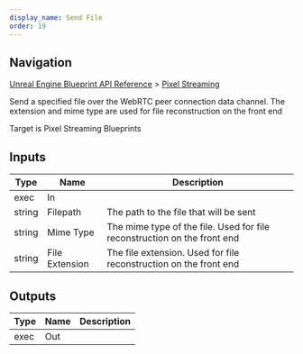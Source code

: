 ```yaml
---
display_name: Send File
order: 19
---
```

## Navigation

[Unreal Engine Blueprint API Reference](https://dev.epicgames.com/documentation/en-us/unreal-engine/BlueprintAPI) > [Pixel Streaming](https://dev.epicgames.com/documentation/en-us/unreal-engine/BlueprintAPI/PixelStreaming)

Send a specified file over the WebRTC peer connection data channel. The extension and mime type are used for file reconstruction on the front end

Target is Pixel Streaming Blueprints

## Inputs

| Type | Name | Description |
| --- | --- | --- |
| exec | In |  |
| string | Filepath | The path to the file that will be sent |
| string | Mime Type | The mime type of the file. Used for file reconstruction on the front end |
| string | File Extension | The file extension. Used for file reconstruction on the front end |

## Outputs

| Type | Name | Description |
| --- | --- | --- |
| exec | Out |  |
